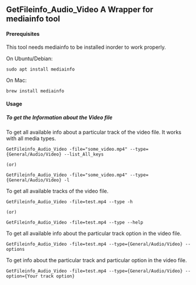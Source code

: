 ## GetFileinfo_Audio_Video A  Wrapper for mediainfo tool

#### Prerequisites

This tool needs mediainfo to be installed inorder to work properly.

On Ubuntu/Debian:

```
sudo apt install mediainfo
```

On Mac:

```
brew install mediainfo
```

#### Usage
##### To get the Information about the Video file

To get all available info about a particular track of the  video file. It works with all media types.

```
GetFileinfo_Audio_Video -file="some_video.mp4" --type={General/Audio/Video} --list_All_keys 

(or)

GetFileinfo_Audio_Video -file="some_video.mp4" --type={General/Audio/Video} -l

```

To get all available  tracks of the  video file.

```
GetFileinfo_Audio_Video -file=test.mp4 --type -h

(or)

GetFileinfo_Audio_Video -file=test.mp4 --type --help

```


To get all available info about the particular track option in the  video file.

```
GetFileinfo_Audio_Video -file=test.mp4 --type={General/Audio/Video} --options

```

To get  info about the particular track and particular option in the  video file.

```
GetFileinfo_Audio_Video -file=test.mp4 --type={General/Audio/Video} --option={Your track option}

```
